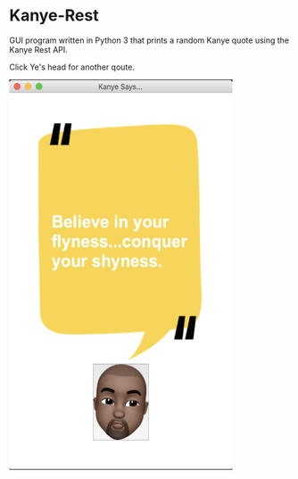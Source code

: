 # Kanye-Rest
GUI program written in Python 3 that prints a random Kanye quote using the Kanye Rest API. 

Click Ye's head for another qoute.

<img src="https://raw.githubusercontent.com/michael-pena/Kanye-Rest/main/Kanye-Screenshot.png" alt="alt text" width="400" height="700">

